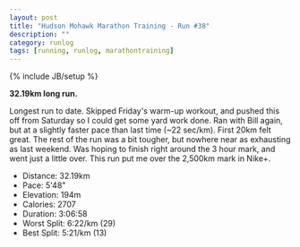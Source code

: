 ```yaml
---
layout: post
title: "Hudson Mohawk Marathon Training - Run #38"
description: ""
category: runlog
tags: [running, runlog, marathontraining]
---
```

{% include JB/setup %}

**32.19km long run.**

Longest run to date. Skipped Friday's warm-up workout, and
pushed this off from Saturday so I could get some yard work
done. Ran with Bill again, but at a slightly faster pace than
last time (~22 sec/km). First 20km felt great. The rest of the
run was a bit tougher, but nowhere near as exhausting as last
weekend. Was hoping to finish right around the 3 hour mark, and
went just a little over. This run put me over the 2,500km mark
in Nike+.

+ Distance: 32.19km
+ Pace: 5'48"
+ Elevation: 194m
+ Calories: 2707
+ Duration: 3:06:58
+ Worst Split: 6:22/km (29)
+ Best Split: 5:21/km (13)
